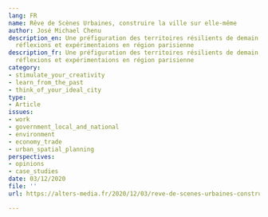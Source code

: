 ```yaml
---
lang: FR
name: Rêve de Scènes Urbaines, construire la ville sur elle-même
author: José Michael Chenu
description_en: Une préfiguration des territoires résilients de demain, à partir de
  réflexions et expérimentaions en région parisienne
description_fr: Une préfiguration des territoires résilients de demain, à partir de
  réflexions et expérimentaions en région parisienne
category:
- stimulate_your_creativity
- learn_from_the_past
- think_of_your_ideal_city
type:
- Article
issues:
- work
- government_local_and_national
- environment
- economy_trade
- urban_spatial_planning
perspectives:
- opinions
- case_studies
date: 03/12/2020
file: ''
url: https://alters-media.fr/2020/12/03/reve-de-scenes-urbaines-construire-la-ville-sur-elle-meme/

---
```

